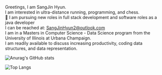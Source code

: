  Greetings, I am SangJin Hyun.\
 I am interested in ultra-distance running, programming, and chess.\
 🌱 I am pursuing new roles in full stack development and software roles as a java developer \
 I can be reached at: SangJinHyun2@outlook.com\
 I am in a Masters in Computer Science - Data Science program from the University of Illinois at Urbana Champaign.\
 I am readily available to discuss increasing productivity, coding data structures, and data representation. 

![Anurag's GitHub stats](https://github-readme-stats.vercel.app/api?username=sangjinhyun&show_icons=true&theme=merko&?count_private=true)

![Top Langs](https://github-readme-stats.vercel.app/api/top-langs/?username=SangJinHyun&theme=merko)


<!---
SangJinHyun/SangJinHyun is a ✨ special ✨ repository because its `README.md` (this file) appears on your GitHub profile.
You can click the Preview link to take a look at your changes.
--->
